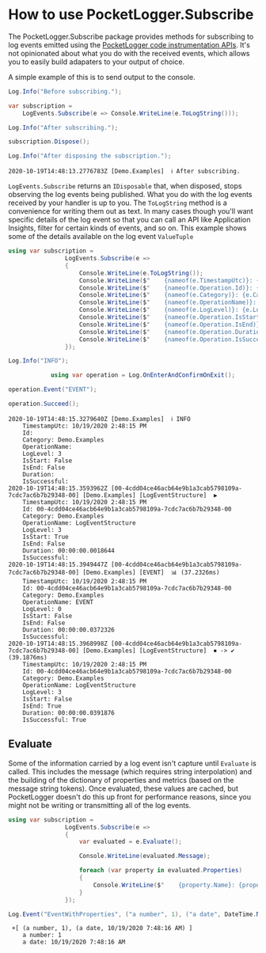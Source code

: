 # How to use PocketLogger.Subscribe

The PocketLogger.Subscribe package provides methods for subscribing to log events emitted using the [PocketLogger code instrumentation APIs](./readme.md). It's not opinionated about what you do with the received events, which allows you to easily build adapaters to your output of choice.

A simple example of this is to send output to the console.

``` csharp --source-file ./demo/Examples.cs --project ./demo/demo.csproj --region SubscribeAndSendToConsole --session SubscribeAndSendToConsole
Log.Info("Before subscribing.");

var subscription =
    LogEvents.Subscribe(e => Console.WriteLine(e.ToLogString()));

Log.Info("After subscribing.");

subscription.Dispose();

Log.Info("After disposing the subscription.");
```

``` console --session SubscribeAndSendToConsole
2020-10-19T14:48:13.2776783Z [Demo.Examples]  ℹ After subscribing. 

```

`LogEvents.Subscribe` returns an `IDisposable` that, when disposed, stops observing the log events being published. What you do with the log events received by your handler is up to you. The `ToLogString` method is a convenience for writing them out as text. In many cases though you'll want specific details of the log event so that you can call an API like Application Insights, filter for certain kinds of events, and so on. This example shows some of the details available on the log event `ValueTuple`

``` csharp --source-file ./demo/Examples.cs --project ./demo/demo.csproj --region LogEventStructure --session LogEventStructure
using var subscription =
                LogEvents.Subscribe(e =>
                {
                    Console.WriteLine(e.ToLogString());
                    Console.WriteLine($"    {nameof(e.TimestampUtc)}: {e.TimestampUtc}");
                    Console.WriteLine($"    {nameof(e.Operation.Id)}: {e.Operation.Id}");
                    Console.WriteLine($"    {nameof(e.Category)}: {e.Category}");
                    Console.WriteLine($"    {nameof(e.OperationName)}: {e.OperationName}");
                    Console.WriteLine($"    {nameof(e.LogLevel)}: {e.LogLevel}");
                    Console.WriteLine($"    {nameof(e.Operation.IsStart)}: {e.Operation.IsStart}");
                    Console.WriteLine($"    {nameof(e.Operation.IsEnd)}: {e.Operation.IsEnd}");
                    Console.WriteLine($"    {nameof(e.Operation.Duration)}: {e.Operation.Duration}");
                    Console.WriteLine($"    {nameof(e.Operation.IsSuccessful)}: {e.Operation.IsSuccessful}");
                });

Log.Info("INFO");

            using var operation = Log.OnEnterAndConfirmOnExit();

operation.Event("EVENT");

operation.Succeed();
```

``` console --session LogEventStructure
2020-10-19T14:48:15.3279640Z [Demo.Examples]  ℹ INFO 
    TimestampUtc: 10/19/2020 2:48:15 PM
    Id: 
    Category: Demo.Examples
    OperationName: 
    LogLevel: 3
    IsStart: False
    IsEnd: False
    Duration: 
    IsSuccessful: 
2020-10-19T14:48:15.3593962Z [00-4cdd04ce46acb64e9b1a3cab5798109a-7cdc7ac6b7b29348-00] [Demo.Examples] [LogEventStructure]  ▶  
    TimestampUtc: 10/19/2020 2:48:15 PM
    Id: 00-4cdd04ce46acb64e9b1a3cab5798109a-7cdc7ac6b7b29348-00
    Category: Demo.Examples
    OperationName: LogEventStructure
    LogLevel: 3
    IsStart: True
    IsEnd: False
    Duration: 00:00:00.0018644
    IsSuccessful: 
2020-10-19T14:48:15.3949447Z [00-4cdd04ce46acb64e9b1a3cab5798109a-7cdc7ac6b7b29348-00] [Demo.Examples] [EVENT]  📊 (37.2326ms)  
    TimestampUtc: 10/19/2020 2:48:15 PM
    Id: 00-4cdd04ce46acb64e9b1a3cab5798109a-7cdc7ac6b7b29348-00
    Category: Demo.Examples
    OperationName: EVENT
    LogLevel: 0
    IsStart: False
    IsEnd: False
    Duration: 00:00:00.0372326
    IsSuccessful: 
2020-10-19T14:48:15.3968998Z [00-4cdd04ce46acb64e9b1a3cab5798109a-7cdc7ac6b7b29348-00] [Demo.Examples] [LogEventStructure]  ⏹ -> ✔ (39.1876ms)  
    TimestampUtc: 10/19/2020 2:48:15 PM
    Id: 00-4cdd04ce46acb64e9b1a3cab5798109a-7cdc7ac6b7b29348-00
    Category: Demo.Examples
    OperationName: LogEventStructure
    LogLevel: 3
    IsStart: False
    IsEnd: True
    Duration: 00:00:00.0391876
    IsSuccessful: True

```

## Evaluate

Some of the information carried by a log event isn't capture until `Evaluate` is called. This includes the message (which requires string interpolation) and the building of the dictionary of properties and metrics (based on the message string tokens). Once evaluated, these values are cached, but PocketLogger doesn't do this up front for performance reasons, since you might not be writing or transmitting all of the log events. 

``` csharp --source-file ./demo/Examples.cs --project ./demo/demo.csproj --region Evaluate --session Evaluate
using var subscription =
                LogEvents.Subscribe(e =>
                {
                    var evaluated = e.Evaluate();

                    Console.WriteLine(evaluated.Message);

                    foreach (var property in evaluated.Properties)
                    {
                        Console.WriteLine($"    {property.Name}: {property.Value}");
                    }
                });

Log.Event("EventWithProperties", ("a number", 1), ("a date", DateTime.Now));

```

``` console --session Evaluate
 +[ (a number, 1), (a date, 10/19/2020 7:48:16 AM) ]
    a number: 1
    a date: 10/19/2020 7:48:16 AM

```

